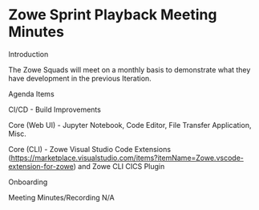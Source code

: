 # Zowe Sprint Playback Meeting Minutes

Introduction

The Zowe Squads will meet on a monthly basis to demonstrate what they have development in the previous Iteration.

Agenda Items

CI/CD - Build Improvements

Core (Web UI) - Jupyter Notebook, Code Editor, File Transfer Application, Misc.

Core (CLI) - Zowe Visual Studio Code Extensions (https://marketplace.visualstudio.com/items?itemName=Zowe.vscode-extension-for-zowe) and Zowe CLI CICS Plugin

Onboarding

Meeting Minutes/Recording
N/A
